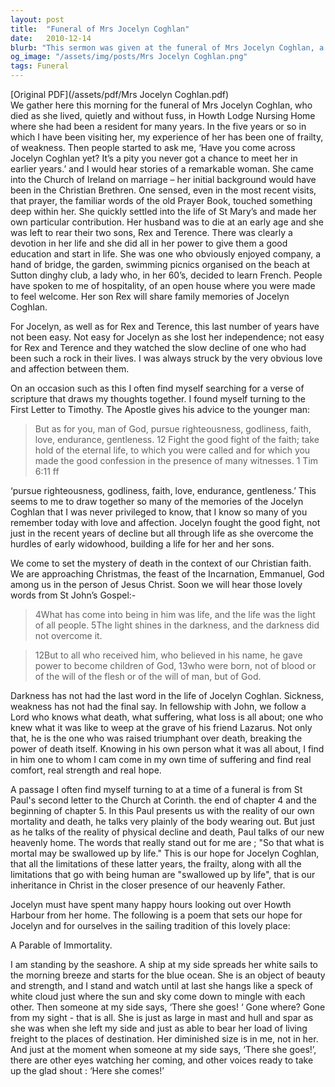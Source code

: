 ```yaml
---
layout: post
title:  "Funeral of Mrs Jocelyn Coghlan"
date:   2010-12-14
blurb: "This sermon was given at the funeral of Mrs Jocelyn Coghlan, a remarkable woman who lived her life with quiet strength and faith. Despite her frailty in her later years, she was remembered for her devotion to her sons and her contributions to the Church of Ireland. The sermon reflects on her life, her struggles, and her faith, drawing parallels with the teachings of the Apostle Paul and the hope of eternal life."
og_image: "/assets/img/posts/Mrs Jocelyn Coghlan.png"
tags: Funeral
---
```

[Original PDF](/assets/pdf/Mrs Jocelyn Coghlan.pdf)    
We gather here this morning for the funeral of Mrs Jocelyn Coghlan, who died as she lived, quietly and without fuss, in Howth Lodge Nursing Home where she had been a resident for many years. In the five years or so in which I have been visiting her, my experience of her has been one of frailty, of weakness. Then people started to ask me, ‘Have you come across Jocelyn Coghlan yet? It’s a pity you never got a chance to meet her in earlier years.’ and I would hear stories of a remarkable woman. She came into the Church of Ireland on marriage – her initial background would have been in the Christian Brethren. One sensed, even in the most recent visits, that prayer, the familiar words of the old Prayer Book, touched something deep within her. She quickly settled into the life of St Mary’s and made her own particular contribution. Her husband was to die at an early age and she was left to rear their two sons, Rex and Terence. There was clearly a devotion in her life and she did all in her power to give them a good education and start in life. She was one who obviously enjoyed company, a hand of bridge, the garden, swimming picnics organised on the beach at Sutton dinghy club, a lady who, in her 60’s, decided to learn French. People have spoken to me of hospitality, of an open house where you were made to feel welcome. Her son Rex will share family memories of Jocelyn Coghlan.

For Jocelyn, as well as for Rex and Terence, this last number of years have not been easy. Not easy for Jocelyn as she lost her independence; not easy for Rex and Terence and they watched the slow decline of one who had been such a rock in their lives. I was always struck by the very obvious love and affection between them.

On an occasion such as this I often find myself searching for a verse of scripture that draws my thoughts together. I found myself turning to the First Letter to Timothy. The Apostle gives his advice to the younger man:

> But as for you, man of God, pursue righteousness, godliness, faith, love, endurance, gentleness. 12 Fight the good fight of the faith; take hold of the eternal life, to which you were called and for which you made the good confession in the presence of many witnesses. 1 Tim 6:11 ff

‘pursue righteousness, godliness, faith, love, endurance, gentleness.’ This seems to me to draw together so many of the memories of the Jocelyn Coghlan that I was never privileged to know, that I know so many of you remember today with love and affection. Jocelyn fought the good fight, not just in the recent years of decline but all through life as she overcome the hurdles of early widowhood, building a life for her and her sons.

We come to set the mystery of death in the context of our Christian faith. We are approaching Christmas, the feast of the Incarnation, Emmanuel, God among us in the person of Jesus Christ. Soon we will hear those lovely words from St John’s Gospel:-

> 4What has come into being in him was life, and the life was the light of all people. 5The light shines in the darkness, and the darkness did not overcome it.

> 12But to all who received him, who believed in his name, he gave power to become children of God, 13who were born, not of blood or of the will of the flesh or of the will of man, but of God.

Darkness has not had the last word in the life of Jocelyn Coghlan. Sickness, weakness has not had the final say. In fellowship with John, we follow a Lord who knows what death, what suffering, what loss is all about; one who knew what it was like to weep at the grave of his friend Lazarus. Not only that, he is the one who was raised triumphant over death, breaking the power of death itself. Knowing in his own person what it was all about, I find in him one to whom I cam come in my own time of suffering and find real comfort, real strength and real hope.

A passage I often find myself turning to at a time of a funeral is from St Paul's second letter to the Church at Corinth. the end of chapter 4 and the beginning of chapter 5. In this Paul presents us with the reality of our own mortality and death, he talks very plainly of the body wearing out. But just as he talks of the reality of physical decline and death, Paul talks of our new heavenly home. The words that really stand out for me are ; "So that what is mortal may be swallowed up by life." This is our hope for Jocelyn Coghlan, that all the limitations of these latter years, the frailty, along with all the limitations that go with being human are "swallowed up by life", that is our inheritance in Christ in the closer presence of our heavenly Father.

Jocelyn must have spent many happy hours looking out over Howth Harbour from her home. The following is a poem that sets our hope for Jocelyn and for ourselves in the sailing tradition of this lovely place:

A Parable of Immortality.

I am standing by the seashore.
A ship at my side spreads her white sails to the morning breeze and starts for the blue ocean.
She is an object of beauty and strength, and I stand and watch until at last she hangs like a speck of white cloud just where the sun and sky come down to mingle with each other.
Then someone at my side says, ‘There she goes! ‘
Gone where? Gone from my sight - that is all.
She is just as large in mast and hull and spar as she was when she left my side and just as able to bear her load of living freight to the places of destination.
Her diminished size is in me, not in her.
And just at the moment when someone at my side says, ‘There she goes!’, there are other eyes watching her coming, and other voices ready to take up the glad shout :
‘Here she comes!’
